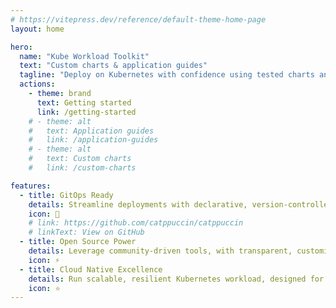 ```yaml
---
# https://vitepress.dev/reference/default-theme-home-page
layout: home

hero:
  name: "Kube Workload Toolkit"
  text: "Custom charts & application guides"
  tagline: "Deploy on Kubernetes with confidence using tested charts and clear recipes"
  actions:
    - theme: brand
      text: Getting started
      link: /getting-started
    # - theme: alt
    #   text: Application guides
    #   link: /application-guides
    # - theme: alt
    #   text: Custom charts
    #   link: /custom-charts

features:
  - title: GitOps Ready
    details: Streamline deployments with declarative, version-controlled workflows, enabling automated and repeatable Kubernetes setups.
    icon: 🚀
    # link: https://github.com/catppuccin/catppuccin
    # linkText: View on GitHub
  - title: Open Source Power
    details: Leverage community-driven tools, with transparent, customizable charts for collaboration and trust.
    icon: ⚡️
  - title: Cloud Native Excellence
    details: Run scalable, resilient Kubernetes workload, designed for portability and automation across any environment.
    icon: ⭐
---
```

